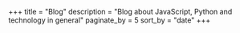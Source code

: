 +++
title = "Blog"
description = "Blog about JavaScript, Python and technology in general"
paginate_by = 5
sort_by = "date"
+++
